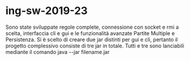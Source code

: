 # ing-sw-2019-23
Sono state sviluppate regole complete, connessione con socket e rmi a scelta, interfaccia cli e gui e
le funzionalità avanzate Partite Multiple e Persistenza.
Si è scelto di creare due jar distinti per gui e cli, pertanto il progetto complessivo consiste di tre jar
in totale.
Tutti e tre sono lanciabili mediante il comando java --jar filename.jar
